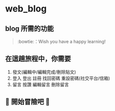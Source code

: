# web_blog

## blog 所需的功能

> :bowtie:：Wish you have a happy learning!

## 在這趟旅程中，你需要

1. 發文(編輯中/編輯完成/刪除貼文)
2. 登入 登出 註冊 找回密碼 重設密碼(社交平台/信箱)
3. 留言 按讚 編輯留言 刪除留言

## :rocket: 開始冒險吧 :flashlight:
